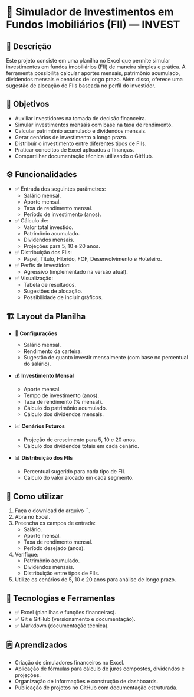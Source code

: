 # 🏢 Simulador de Investimentos em Fundos Imobiliários (FII) — INVEST

## 📑 Descrição
Este projeto consiste em uma planilha no Excel que permite simular investimentos em fundos imobiliários (FII) de maneira simples e prática. A ferramenta possibilita calcular aportes mensais, patrimônio acumulado, dividendos mensais e cenários de longo prazo. Além disso, oferece uma sugestão de alocação de FIIs baseada no perfil do investidor.

## 🎯 Objetivos
- Auxiliar investidores na tomada de decisão financeira.
- Simular investimentos mensais com base na taxa de rendimento.
- Calcular patrimônio acumulado e dividendos mensais.
- Gerar cenários de investimento a longo prazo.
- Distribuir o investimento entre diferentes tipos de FIIs.
- Praticar conceitos de Excel aplicados a finanças.
- Compartilhar documentação técnica utilizando o GitHub.

## ⚙️ Funcionalidades
- ✅ Entrada dos seguintes parâmetros:
  - Salário mensal.
  - Aporte mensal.
  - Taxa de rendimento mensal.
  - Período de investimento (anos).
- ✅ Cálculo de:
  - Valor total investido.
  - Patrimônio acumulado.
  - Dividendos mensais.
  - Projeções para 5, 10 e 20 anos.
- ✅ Distribuição dos FIIs:
  - Papel, Título, Híbrido, FOF, Desenvolvimento e Hoteleiro.
- ✅ Perfis de Investidor:
  - Agressivo (implementado na versão atual).
- ✅ Visualização:
  - Tabela de resultados.
  - Sugestões de alocação.
  - Possibilidade de incluir gráficos.

## 🏗️ Layout da Planilha

- 🔧 **Configurações**
  - Salário mensal.
  - Rendimento da carteira.
  - Sugestão de quanto investir mensalmente (com base no percentual do salário).

- 💰 **Investimento Mensal**
  - Aporte mensal.
  - Tempo de investimento (anos).
  - Taxa de rendimento (% mensal).
  - Cálculo do patrimônio acumulado.
  - Cálculo dos dividendos mensais.

- 📈 **Cenários Futuros**
  - Projeção de crescimento para 5, 10 e 20 anos.
  - Cálculo dos dividendos totais em cada cenário.

- 📊 **Distribuição dos FIIs**
  - Percentual sugerido para cada tipo de FII.
  - Cálculo do valor alocado em cada segmento.

## 🚀 Como utilizar
1. Faça o download do arquivo ``.
2. Abra no Excel.
3. Preencha os campos de entrada:
   - Salário.
   - Aporte mensal.
   - Taxa de rendimento mensal.
   - Período desejado (anos).
4. Verifique:
   - Patrimônio acumulado.
   - Dividendos mensais.
   - Distribuição entre tipos de FIIs.
5. Utilize os cenários de 5, 10 e 20 anos para análise de longo prazo.

## 🧠 Tecnologias e Ferramentas
- ✅ Excel (planilhas e funções financeiras).
- ✅ Git e GitHub (versionamento e documentação).
- ✅ Markdown (documentação técnica).

## 🗒️ Aprendizados
- Criação de simuladores financeiros no Excel.
- Aplicação de fórmulas para cálculo de juros compostos, dividendos e projeções.
- Organização de informações e construção de dashboards.
- Publicação de projetos no GitHub com documentação estruturada.
